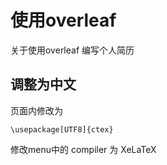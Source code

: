# 使用overleaf

关于使用overleaf 编写个人简历 

<!--more--> 



## 调整为中文 

页面内修改为

```
\usepackage[UTF8]{ctex}
```

修改menu中的 compiler  为 XeLaTeX 


